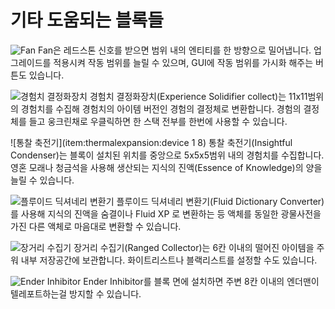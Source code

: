 # 기타 도움되는 블록들

![Fan](item:mob\_grinding\_utils:fan)
Fan은 레드스톤 신호를 받으면 범위 내의 엔티티를 한 방향으로 밀어냅니다. 업그레이드를 적용시켜 작동 범위를 늘릴 수 있으며, GUI에 작동 범위를 가시화 해주는 버튼도 있습니다.

![경험치 결정화장치](item:actuallyadditions:block\_xp\_solidifier)
경험치 결정화장치(Experience Solidifier collect)는 11x11범위의 경험치를 수집해 경험치의 아이템 버전인 경험의 결정체로 변환합니다.
경험의 결정체를 들고 웅크린채로 우클릭하면 한 스택 전부를 한번에 사용할 수 있습니다.

![통찰 축전기](item:thermalexpansion:device 1 8)
통찰 축전기(Insightful Condenser)는 블록이 설치된 위치를 중앙으로 5x5x5범위 내의 경험치를 수집합니다. 영혼 모래나 청금석을 사용해 생산되는 지식의 진액(Essence of Knowledge)의 양을 늘릴 수 있습니다.

![플루이드 딕셔네리 변환기](item:industrialforegoing:fluiddictionary_converter)
플루이드 딕셔네리 변환기(Fluid Dictionary Converter)를 사용해 지식의 진액을 숨결이나 Fluid XP 로 변환하는 등 액체를 동일한 광물사전을 가진 다른 액체로 마음대로 변환할 수 있습니다.

![장거리 수집기](item:actuallyadditions:block\_ranged\_collector)
장거리 수집기(Ranged Collector)는 6칸 이내의 떨어진 아이템을 주워 내부 저장공간에 보관합니다. 화이트리스트나 블랙리스트를 설정할 수도 있습니다.

![Ender Inhibitor](item:mob\_grinding\_utils:ender\_inhibitor\_on)
Ender Inhibitor를 블록 면에 설치하면 주변 8칸 이내의 엔더맨이 텔레포트하는걸 방지할 수 있습니다.
